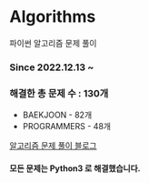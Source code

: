 # Algorithms
파이썬 알고리즘 문제 풀이
### Since 2022.12.13 ~
### 해결한 총 문제 수 : 130개
- BAEKJOON - 82개
- PROGRAMMERS - 48개

[알고리즘 문제 풀이 블로그](https://monzheld.tistory.com/category/%E2%8C%A8%EF%B8%8F%20Algorithms)
#### 모든 문제는 Python3 로 해결했습니다.
